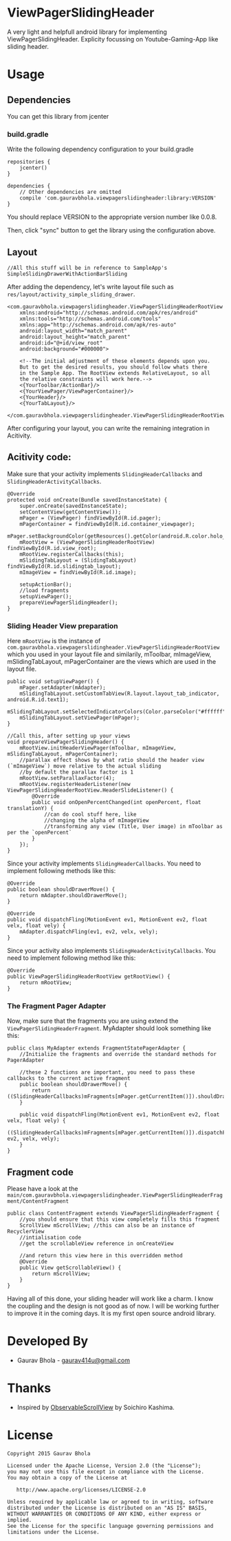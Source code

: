 # ViewPagerSlidingHeader
A very light and helpfull android library for implementing ViewPagerSlidingHeader. Explicity focussing on Youtube-Gaming-App like sliding header.



# Usage

## Dependencies
You can get this library from jcenter

### build.gradle
Write the following dependency configuration to your build.gradle

```
repositories {
    jcenter()
}

dependencies {
    // Other dependencies are omitted
    compile 'com.gauravbhola.viewpagerslidingheader:library:VERSION'
}
```

You should replace VERSION to the appropriate version number like 0.0.8.

Then, click "sync" button to get the library using the configuration above.


## Layout

```
//All this stuff will be in reference to SampleApp's SimpleSlidingDrawerWithActionBarSliding
```

After adding the dependency, let's write layout file such as `res/layout/activity_simple_sliding_drawer`.

```
<com.gauravbhola.viewpagerslidingheader.ViewPagerSlidingHeaderRootView
    xmlns:android="http://schemas.android.com/apk/res/android"
    xmlns:tools="http://schemas.android.com/tools"
    xmlns:app="http://schemas.android.com/apk/res-auto"
    android:layout_width="match_parent"     
    android:layout_height="match_parent"
    android:id="@+id/view_root"
    android:background="#000000">

    <!--The initial adjustment of these elements depends upon you.
    But to get the desired results, you should follow whats there 
    in the Sample App. The RootView extends RelativeLayout, so all 
    the relative constraints will work here.-->
    <{YourToolbar/ActionBar}/>
    <{YourViewPager/ViewPagerContainer}/>
    <{YourHeader}/>
    <{YourTabLayout}/>

</com.gauravbhola.viewpagerslidingheader.ViewPagerSlidingHeaderRootView>
```

After configuring your layout, you can write the remaining integration in Acitivity.

## Acitivity code:

Make sure that your activity implements `SlidingHeaderCallbacks` and `SlidingHeaderActivityCallbacks`.

```
@Override
protected void onCreate(Bundle savedInstanceState) {
    super.onCreate(savedInstanceState);
    setContentView(getContentView());
    mPager = (ViewPager) findViewById(R.id.pager);
    mPagerContainer = findViewById(R.id.container_viewpager);
    mPager.setBackgroundColor(getResources().getColor(android.R.color.holo_blue_dark));
    mRootView = (ViewPagerSlidingHeaderRootView) findViewById(R.id.view_root);
    mRootView.registerCallbacks(this);
    mSlidingTabLayout = (SlidingTabLayout) findViewById(R.id.slidingtab_layout);
    mImageView = findViewById(R.id.image);

    setupActionBar();
    //load fragments
    setupViewPager();
    prepareViewPagerSlidingHeader();
}
```

### Sliding Header View preparation
Here `mRootView` is the instance of `com.gauravbhola.viewpagerslidingheader.ViewPagerSlidingHeaderRootView` which you used in your layout file and similarily, mToolbar, mImageView, mSlidingTabLayout, mPagerContainer are the views which are used in the layout file.

```
public void setupViewPager() {
    mPager.setAdapter(mAdapter);
    mSlidingTabLayout.setCustomTabView(R.layout.layout_tab_indicator, android.R.id.text1);
    mSlidingTabLayout.setSelectedIndicatorColors(Color.parseColor("#ffffff"));
    mSlidingTabLayout.setViewPager(mPager);
}

//Call this, after setting up your views
void prepareViewPagerSlidingHeader() {
    mRootView.initHeaderViewPager(mToolbar, mImageView, mSlidingTabLayout, mPagerContainer);
    //parallax effect shows by what ratio should the header view (`mImageView`) move relative to the actual sliding
    //by default the parallax factor is 1
    mRootView.setParallaxFactor(4);
    mRootView.registerHeaderListener(new ViewPagerSlidingHeaderRootView.HeaderSlideListener() {
        @Override
        public void onOpenPercentChanged(int openPercent, float translationY) {
            //can do cool stuff here, like
            //changing the alpha of mImageView
            //transforming any view (Title, User image) in mToolbar as per the `openPercent`
        }
    });
}
```

Since your activity implements `SlidingHeaderCallbacks`. You need to implement following methods like this:
```
@Override
public boolean shouldDrawerMove() {
    return mAdapter.shouldDrawerMove();
}

@Override
public void dispatchFling(MotionEvent ev1, MotionEvent ev2, float velx, float vely) {
    mAdapter.dispatchFling(ev1, ev2, velx, vely);
}
```

Since your activity also implements `SlidingHeaderActivityCallbacks`. You need to implement following method like this:
```
@Override
public ViewPagerSlidingHeaderRootView getRootView() {
    return mRootView;
}
```



### The Fragment Pager Adapter
Now, make sure that the fragments you are using extend the `ViewPagerSlidingHeaderFragment`. MyAdapter should look something like this:
```
public class MyAdapter extends FragmentStatePagerAdapter {
    //Initialize the fragments and override the standard methods for PagerAdapter

    //these 2 functions are important, you need to pass these callbacks to the current active fragment
    public boolean shouldDrawerMove() {
        return ((SlidingHeaderCallbacks)mFragments[mPager.getCurrentItem()]).shouldDrawerMove();
    }

    public void dispatchFling(MotionEvent ev1, MotionEvent ev2, float velx, float vely) {
        ((SlidingHeaderCallbacks)mFragments[mPager.getCurrentItem()]).dispatchFling(ev1, ev2, velx, vely);
    }
}
```


## Fragment code

Please have a look at the `main/com.gauravbhola.viewpagerslidingheader.ViewPagerSlidingHeaderFragment/ContentFragment`

```
public class ContentFragment extends ViewPagerSlidingHeaderFragment {
    //you should ensure that this view completely fills this fragment
    ScrollView mScrollView; //this can also be an instance of RecyclerView
    //intialisation code
    //get the scrollableView reference in onCreateView

    //and return this view here in this overridden method
    @Override
    public View getScrollableView() {
        return mScrollView;
    }
}
```

Having all of this done, your sliding header will work like a charm.
I know the coupling and the design is not good as of now. I will be working further to improve it in the coming days. It is my first open source android library.

# Developed By

* Gaurav Bhola - [gaurav414u@gmail.com](mailto:gaurav414u@gmail.com)

# Thanks

* Inspired by [ObservableScrollView](https://github.com/ksoichiro/Android-ObservableScrollView) by Soichiro Kashima.



License
=======

    Copyright 2015 Gaurav Bhola

    Licensed under the Apache License, Version 2.0 (the "License");
    you may not use this file except in compliance with the License.
    You may obtain a copy of the License at

       http://www.apache.org/licenses/LICENSE-2.0

    Unless required by applicable law or agreed to in writing, software
    distributed under the License is distributed on an "AS IS" BASIS,
    WITHOUT WARRANTIES OR CONDITIONS OF ANY KIND, either express or implied.
    See the License for the specific language governing permissions and
    limitations under the License.
